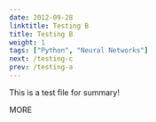 ```yaml
---
date: 2012-09-28
linktitle: Testing B
title: Testing B
weight: 1
tags: ["Python", "Neural Networks"]
next: /testing-c
prev: /testing-a
---
```


This is a test file for summary!


<!--more-->

MORE
